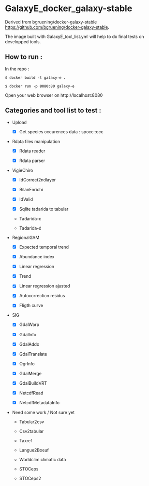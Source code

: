 # GalaxyE_docker_galaxy-stable

Derived from bgruening/docker-galaxy-stable https://github.com/bgruening/docker-galaxy-stable.

The image built with GalaxyE_tool_list.yml will help to do final tests on developped tools.

## How to run :

In the repo :  

```
$ docker build -t galaxy-e .

$ docker run -p 8080:80 galaxy-e
```

Open your web browser on http://localhost:8080

## Categories and tool list to test  :

* Upload

   * [x] Get species occurences data : spocc::occ
   
   
* Rdata files manipulation

    * [x] Rdata reader
    
    * [x] Rdata parser
    
    
* VigieChiro 

    * [x] IdCorrect2ndlayer
    
    * [x] BilanEnrichi
    
    * [x] IdValid
    
    * [x] Sqlite tadarida to tabular
    
    * Tadarida-c
    
    * Tadarida-d
    
    
* RegionalGAM

    * [x] Expected temporal trend
    
    * [x] Abundance index
    
    * [x] Linear regression
    
    * [x] Trend
    
    * [x] Linear regression ajusted
    
    * [x] Autocorrection residus
    
    * [x] Fligth curve
    
    
* SIG

    * [x] GdalWarp
    
    * [x] GdalInfo
    
    * [x] GdalAddo
    
    * [x] GdalTranslate
    
    * [x] OgrInfo
    
    * [x] GdalMerge
    
    * [x] GdalBuildVRT
    
    * [x] NetcdfRead
    
    * [x] NetcdfMetadataInfo


* Need some work / Not sure yet

    * Tabular2csv
    
    * Csv2tabular
    
    * Taxref
    
    * Langue2Boeuf
    
    * Worldclim climatic data
    
    * STOCeps
    
    * STOCeps2
